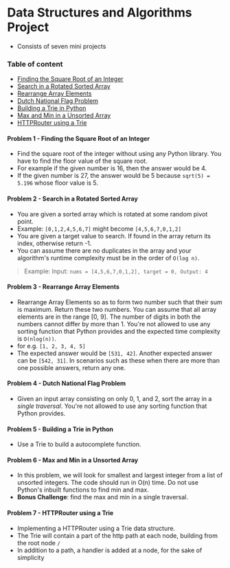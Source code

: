 # Data Structures and Algorithms Project
* Consists of seven mini projects
### Table of content
* [Finding the Square Root of an Integer](#problem-1---finding-the-square-root-of-an-integer)
* [Search in a Rotated Sorted Array](#Problem-2---Search-in-a-Rotated-Sorted-Array)
* [Rearrange Array Elements](##Problem-3---Rearrange-Array-Elements)
* [Dutch National Flag Problem](##Problem-4---Dutch-National-Flag-Problem)
* [Building a Trie in Python](#Problem-5---Building-a-Trie-in-Python)
* [Max and Min in a Unsorted Array](#Problem-6---Max-and-Min-in-a-Unsorted-Array)
* [HTTPRouter using a Trie](#Problem-7---HTTPRouter-using-a-Trie)

#### Problem 1 - Finding the Square Root of an Integer
* Find the square root of the integer without using any Python library. You have to find the floor value of the square root.
* For example if the given number is 16, then the answer would be 4.
* If the given number is 27, the answer would be 5 because `sqrt(5) = 5.196` whose floor value is 5.

#### Problem 2 - Search in a Rotated Sorted Array
* You are given a sorted array which is rotated at some random pivot point.
* Example: `[0,1,2,4,5,6,7]` might become `[4,5,6,7,0,1,2]`
* You are given a target value to search. If found in the array return its index, otherwise return -1.
* You can assume there are no duplicates in the array and your algorithm's runtime complexity must be in the order of `O(log n)`.

> Example:
> Input: `nums = [4,5,6,7,0,1,2], target = 0, Output: 4`

#### Problem 3 - Rearrange Array Elements
* Rearrange Array Elements so as to form two number such that their sum is maximum. Return these two numbers. You can assume that all array elements are in the range [0, 9]. The number of digits in both the numbers cannot differ by more than 1. You're not allowed to use any sorting function that Python provides and the expected time complexity is `O(nlog(n))`.
* for e.g. `[1, 2, 3, 4, 5]`
* The expected answer would be `[531, 42]`. Another expected answer can be `[542, 31]`. In scenarios such as these when there are more than one possible answers, return any one.

#### Problem 4 - Dutch National Flag Problem
* Given an input array consisting on only 0, 1, and 2, sort the array in a *single traversal*. You're not allowed to use any sorting function that Python provides.

#### Problem 5 - Building a Trie in Python
* Use a Trie to build a autocomplete function.

#### Problem 6 - Max and Min in a Unsorted Array
* In this problem, we will look for smallest and largest integer from a list of unsorted integers. The code should run in O(n) time. Do not use Python's inbuilt functions to find min and max.
* **Bonus Challenge**: find the max and min in a single traversal.

#### Problem 7 - HTTPRouter using a Trie
* Implementing a HTTPRouter using a Trie data structure.
* The Trie will contain a part of the http path at each node, building from the root node `/`
* In addition to a path, a handler is added at a node, for the sake of simplicity
